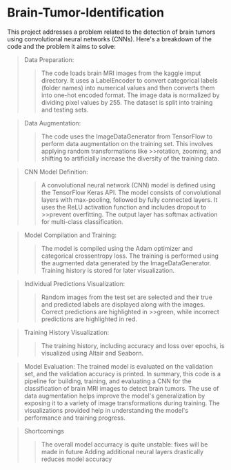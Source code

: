 # Brain-Tumor-Identification

This project addresses a problem related to the detection of brain tumors using convolutional neural networks (CNNs). Here's a breakdown of the code and the problem it aims to solve:

>Data Preparation:
>>The code loads brain MRI images from the kaggle imput directory.
>>It uses a LabelEncoder to convert categorical labels (folder names) into numerical values and then converts them into one-hot encoded format.
>>The image data is normalized by dividing pixel values by 255.
>>The dataset is split into training and testing sets.

>Data Augmentation:
>>The code uses the ImageDataGenerator from TensorFlow to perform data augmentation on the training set. This involves applying random transformations like >>rotation, zooming, and shifting to artificially increase the diversity of the training data.

>CNN Model Definition:
>>A convolutional neural network (CNN) model is defined using the TensorFlow Keras API.
>>The model consists of convolutional layers with max-pooling, followed by fully connected layers. It uses the ReLU activation function and includes dropout to >>prevent overfitting.
>>The output layer has softmax activation for multi-class classification.

>Model Compilation and Training:
>>The model is compiled using the Adam optimizer and categorical crossentropy loss.
>>The training is performed using the augmented data generated by the ImageDataGenerator.
>>Training history is stored for later visualization.

>Individual Predictions Visualization:
>>Random images from the test set are selected and their true and predicted labels are displayed along with the images. Correct predictions are highlighted in >>green, while incorrect predictions are highlighted in red.

>Training History Visualization:
>>The training history, including accuracy and loss over epochs, is visualized using Altair and Seaborn.

>Model Evaluation:
The trained model is evaluated on the validation set, and the validation accuracy is printed.
In summary, this code is a pipeline for building, training, and evaluating a CNN for the classification of brain MRI images to detect brain tumors. The use of data augmentation helps improve the model's generalization by exposing it to a variety of image transformations during training. The visualizations provided help in understanding the model's performance and training progress.

>Shortcomings
>>The overall model accurracy is quite unstable: fixes will be made in future
>>Adding additional neural layers drastically reduces model accuracy
